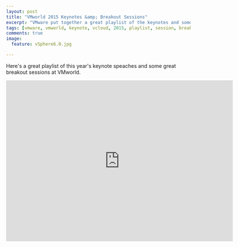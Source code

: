 ```yaml
---
layout: post
title: "VMworld 2015 Keynotes &amp; Breakout Sessions"
excerpt: "VMware put together a great playlist of the keynotes and some breakout sessions of VMworld 2015."
tags: [vmware, vmworld, keynote, vcloud, 2015, playlist, session, breakout]
comments: true
image:
  feature: vSphere6.0.jpg

---
```


Here's a great playlist of this year's keynote speaches and some great breakout sessions at VMworld.

<iframe width="620" height="440" src="https://www.youtube.com/embed/videoseries?list=PLeFlCmVOq6yt484cUB6N4LhXZnOso5VC7" frameborder="0" allowfullscreen></iframe>
